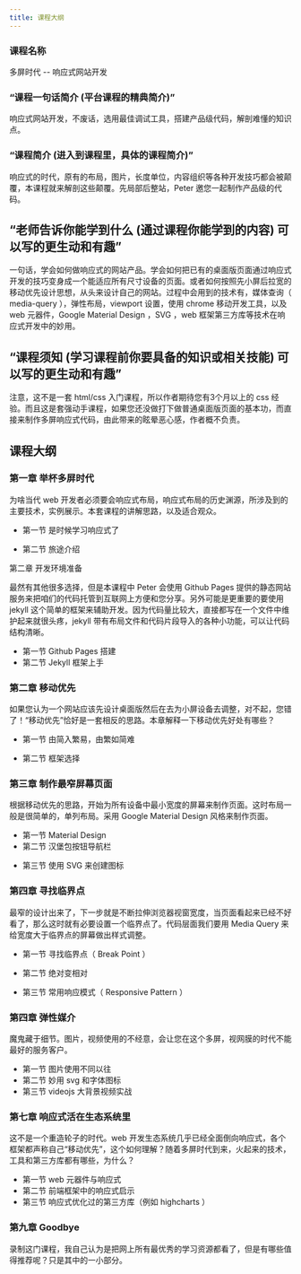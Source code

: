 ```yaml
---
title: 课程大纲
---
```



### 课程名称

多屏时代 -- 响应式网站开发

### “课程一句话简介 (平台课程的精典简介)”

响应式网站开发，不废话，选用最佳调试工具，搭建产品级代码，解剖难懂的知识点。

### “课程简介 (进入到课程里，具体的课程简介)”

响应式的时代，原有的布局，图片，长度单位，内容组织等各种开发技巧都会被颠覆，本课程就来解剖这些颠覆。先局部后整站，Peter 邀您一起制作产品级的代码。


## “老师告诉你能学到什么 (通过课程你能学到的内容) 可以写的更生动和有趣”

一句话，学会如何做响应式的网站产品。学会如何把已有的桌面版页面通过响应式开发的技巧变身成一个能适应所有尺寸设备的页面。或者如何按照先小屏后拉宽的移动优先设计思想，从头来设计自己的网站。过程中会用到的技术有，媒体查询（ media-query ），弹性布局，viewport 设置，使用 chrome 移动开发工具，以及 web 元器件，Google Material Design ，SVG ，web 框架第三方库等技术在响应式开发中的妙用。

## “课程须知 (学习课程前你要具备的知识或相关技能) 可以写的更生动和有趣”

注意，这不是一套 html/css 入门课程，所以作者期待您有3个月以上的 css 经验。而且这是套强动手课程，如果您还没做打下做普通桌面版页面的基本功，而直接来制作多屏响应式代码，由此带来的眩晕恶心感，作者概不负责。

<!-- 基本上 google treehouse 以及 css-tricks 上的优秀内容都不要放过 -->

## 课程大纲

### 第一章 举杯多屏时代

为啥当代 web 开发者必须要会响应式布局，响应式布局的历史渊源，所涉及到的主要技术，实例展示。本套课程的讲解思路，以及适合观众。

- 第一节 是时候学习响应式了

- 第二节 旅途介绍

<!--  就是重新设计  http://www.imooc.com/view/333  -->

第二章 开发环境准备

最然有其他很多选择，但是本课程中 Peter 会使用 Github Pages 提供的静态网站服务来把咱们的代码托管到互联网上方便和您分享。另外可能是更重要的要使用 jekyll 这个简单的框架来辅助开发。因为代码量比较大，直接都写在一个文件中维护起来就很头疼，jekyll 带有布局文件和代码片段导入的各种小功能，可以让代码结构清晰。

- 第一节 Github Pages 搭建
- 第二节 Jekyll 框架上手

### 第二章 移动优先

如果您认为一个网站应该先设计桌面版然后在去为小屏设备去调整，对不起，您错了！“移动优先”恰好是一套相反的思路。本章解释一下移动优先好处有哪些？

- 第一节 由简入繁易，由繁如简难

<!-- 举出那个按钮的小例子，展示出先做移动版有什么好处 -->
<!-- 这一节主要就是介绍移动优先思路的好处 -->
<!-- 应对无穷的设备尺寸 -->

- 第二节 框架选择

<!-- - 对比一下 bootstrap 和 initializer 还是用 initializer 手写吧 -->

### 第三章 制作最窄屏幕页面

根据移动优先的思路，开始为所有设备中最小宽度的屏幕来制作页面。这时布局一般是很简单的，单列布局。采用 Google Material Design 风格来制作页面。

<!--   - 就照着这个来：http://qd.haoduoshipin.com/
  - 先选定最窄屏幕 iphone5 ，单位就先用 px 来做
  - 使用 chrome 移动调试工具

 -->

- 第一节 Material Design
- 第二节 汉堡包按钮导航栏

<!--     - http://toy.haoduoshipin.com/gm/material-design/introduction.html 这个挺简单
 -->

- 第三节 使用 SVG 来创建图标


### 第四章 寻找临界点

最窄的设计出来了，下一步就是不断拉伸浏览器视窗宽度，当页面看起来已经不好看了，那么这时就有必要设置一个临界点了。代码层面我们要用 Media Query 来给宽度大于临界点的屏幕做出样式调整。

- 第一节 寻找临界点（ Break Point ）

<!--  要基于内容，而非设备宽度来设置临界点 -->

- 第二节 绝对变相对

- 第三节 常用响应模式（ Responsive Pattern ）

<!-- 多变的响应模式 新的模式不断出现，但是总有几种是最为重要，不可不知的。

- 第一节 列下沉 Column Drop
- 第二节 基本流动 Mostly Fluid
- 第三节 自由变换 Layout Shifter
 -->


<!--
### 第三章 自制流体网格

流体网格，相对单位。弹性布局是一个响应式网站的基本特征。

- 第一节 世界本应是相对的
- 第二节 em & rem & 百分比 都应在何时选用
- 第三节 视窗 viewport -->

### 第四章 弹性媒介

魔鬼藏于细节。图片，视频使用的不经意，会让您在这个多屏，视网膜的时代不能最好的服务客户。

- 第一节 图片使用不同以往
- 第二节 妙用 svg 和字体图标
- 第三节 videojs 大背景视频实战

<!-- 制作类似于 newrelic thinkful airbnb 首页那样的背景视频 -->

<!-- ### 第五章 Media Query 媒体查询

Merdia Query 是响应式网站的中枢机关。临界点的组织编排，移动优先方案的使用，在代码实现上都是 Media Query 扛起来。

- 第一节 媒体特征
- 第二节 浏览器兼容
- 第三节 不是设置临界点，是寻找 -->


### 第七章 响应式活在生态系统里

这不是一个重造轮子的时代。web 开发生态系统几乎已经全面倒向响应式，各个框架都声称自己“移动优先”，这个如何理解？随着多屏时代到来，火起来的技术，工具和第三方库都有哪些，为什么？

- 第一节 web 元器件与响应式
- 第二节 前端框架中的响应式启示
- 第三节 响应式优化过的第三方库（例如 highcharts ）


### 第九章 Goodbye

录制这门课程，我自己认为是把网上所有最优秀的学习资源都看了，但是有哪些值得推荐呢？只是其中的一小部分。

